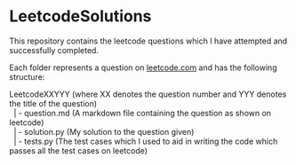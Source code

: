 # LeetcodeSolutions
This repository contains the leetcode questions which I have attempted and successfully completed.

Each folder represents a question on <a href="https://leetcode.com/" target="_blank">leetcode.com</a> and has the following structure:

LeetcodeXXYYY (where XX denotes the question number and YYY denotes the title of the question) <br>
&nbsp; | - question.md (A markdown file containing the question as shown on leetcode) <br>
&nbsp; | - solution.py (My solution to the question given) <br>
&nbsp; | - tests.py (The test cases which I used to aid in writing the code which passes all the test cases on leetcode)

